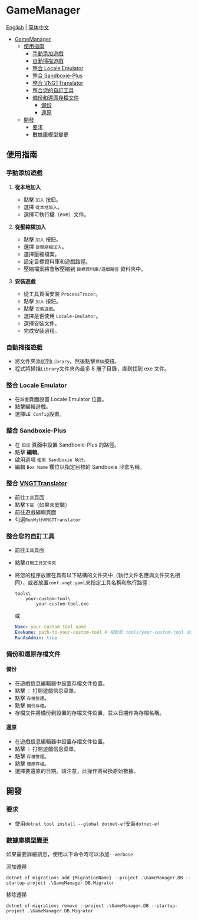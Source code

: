 # GameManager

[English](./GameManager.md) | [简体中文](./GameManager.zh-tw.md)

- [GameManager](#gamemanager)
  - [使用指南](#使用指南)
    - [手動添加遊戲](#手動添加遊戲)
    - [自動掃描遊戲](#自動掃描遊戲)
    - [整合 Locale Emulator](#整合-locale-emulator)
    - [整合 Sandboxie-Plus](#整合-sandboxie-plus)
    - [整合 VNGTTranslator](#整合-vngttranslator)
    - [整合您的自訂工具](#整合您的自訂工具)
    - [備份和還原存檔文件](#備份和還原存檔文件)
      - [備份](#備份)
      - [還原](#還原)
  - [開發](#開發)
    - [要求](#要求)
    - [數據庫模型變更](#數據庫模型變更)

## 使用指南

### 手動添加遊戲

1. **從本地加入**

   - 點擊 `加入` 按鈕。
   - 選擇 `從本地加入`。
   - 選擇可執行檔（exe）文件。

2. **從壓縮檔加入**

   - 點擊 `加入` 按鈕。
   - 選擇 `從壓縮檔加入`。
   - 選擇壓縮檔案。
   - 設定目標資料庫和遊戲路徑。
   - 壓縮檔案將會解壓縮到 `目標資料庫/遊戲路徑` 資料夾中。

3. **安裝遊戲**
   - 從工具頁面安裝 `ProcessTracer`。
   - 點擊 `加入` 按鈕。
   - 點擊 `安裝遊戲`。
   - 選擇是否使用 `Locale-Emulator`。
   - 選擇安裝文件。
   - 完成安裝過程。

### 自動掃描遊戲

- 將文件夾添加到`Library`，然後點擊`掃描`按鈕。
- 程式將掃描`Library`文件夾內最多 8 層子目錄，直到找到 exe 文件。

### 整合 Locale Emulator

- 在`設置`頁面設置 Locale Emulator 位置。
- 點擊編輯遊戲。
- 選擇`LE Config`設置。

### 整合 Sandboxie-Plus

- 在 `設定` 頁面中設置 Sandboxie-Plus 的路徑。
- 點擊 **編輯**。
- 啟用選項 `使用 Sandboxie 執行`。
- 編輯 `Box Name` 欄位以指定目標的 Sandboxie 沙盒名稱。

### 整合 [VNGTTranslator](https://github.com/charles7668/VNGTTranslator)

- 前往`工具`頁面
- 點擊`下載`（如果未安裝）
- 前往遊戲編輯頁面
- 勾選`RunWithVNGTTranslator`

### 整合您的自訂工具

- 前往`工具`頁面
- 點擊`打開工具文件夾`
- 將您的程序放置在具有以下結構的文件夾中（執行文件名應與文件夾名相同），或者放置`conf.vngt.yaml`來指定工具名稱和執行路徑：

  ```shell
  tools\
      your-custom-tool\
          your-custom-tool.exe
  ```

  或

  ```yaml
  Name: your-custom-tool-name
  ExeName: path-to-your-custom-tool # 相對於 tools/your-custom-tool 文件夾
  RunAsAdmin: true
  ```

### 備份和還原存檔文件

#### 備份

- 在遊戲信息編輯器中設置存檔文件位置。
- 點擊 `⋮` 打開遊戲信息菜單。
- 點擊 `存檔管理`。
- 點擊 `備份存檔`。
- 存檔文件將備份到設置的存檔文件位置，並以日期作為存檔名稱。

#### 還原

- 在遊戲信息編輯器中設置存檔文件位置。
- 點擊 `⋮` 打開遊戲信息菜單。
- 點擊 `存檔管理`。
- 點擊 `復原存檔`。
- 選擇要還原的日期。請注意，此操作將替換原始數據。

## 開發

### 要求

- 使用`dotnet tool install --global dotnet-ef`安裝`dotnet-ef`

### 數據庫模型變更

如果需要詳細訊息，使用以下命令時可以添加`--verbose`

添加遷移

```shell
dotnet ef migrations add {MigrationName} --project .\GameManager.DB --startup-project .\GameManager.DB.Migrator
```

移除遷移

```shell
dotnet ef migrations remove --project .\GameManager.DB --startup-project .\GameManager.DB.Migrator
```
